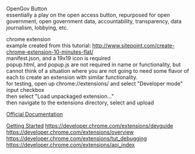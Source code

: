 OpenGov Button  
essentially a play on the open access button, repurposed for open government, open government data, accountability, transparency, data journalism, lobbying, etc.  
  
chrome extension  
example created from this tutorial: http://www.sitepoint.com/create-chrome-extension-10-minutes-flat/  
manifest.json, and a 19x19 icon is required  
popup.html, and popup.js are not required in name or functionality, but cannot think of a situation where you are not going to need some flavor of each to create an extension with similar functionality.  
for testing, open up chrome://extensions/ and select "Developer mode" input checkbox  
then select "Load unpackaged extension..."  
then navigate to the extensions directory, select and upload  
  
[Official Documentation](https://developer.chrome.com/extensions)  

[Getting Started](https://developer.chrome.com/extensions/getstarted)
https://developer.chrome.com/extensions/devguide  
https://developer.chrome.com/extensions/overview  
https://developer.chrome.com/extensions/tut_debugging  
https://developer.chrome.com/extensions/api_index
